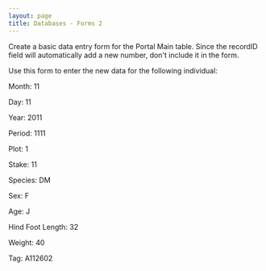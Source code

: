 ```yaml
---
layout: page
title: Databases - Forms 2
---
```


Create a basic data entry form for the Portal Main table. Since the
recordID field will automatically add a new number, don't include it in
the form.

Use this form to enter the new data for the following individual:

Month: 11

Day: 11

Year: 2011

Period: 1111

Plot: 1

Stake: 11

Species: DM

Sex: F

Age: J

Hind Foot Length: 32

Weight: 40

Tag: A112602

 
